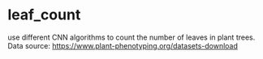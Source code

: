 # leaf_count
use different CNN algorithms to count the number of leaves in plant trees. Data source: https://www.plant-phenotyping.org/datasets-download 
